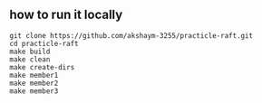 ## how to run it locally

```
git clone https://github.com/akshaym-3255/practicle-raft.git
cd practicle-raft
make build 
make clean 
make create-dirs
make member1 
make member2 
make member3 
```
